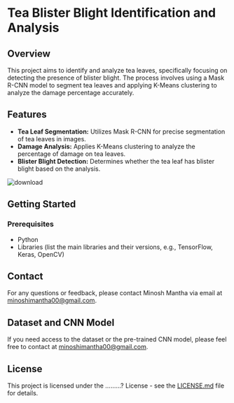 # Tea Blister Blight Identification and Analysis

## Overview
This project aims to identify and analyze tea leaves, specifically focusing on detecting the presence of blister blight. The process involves using a Mask R-CNN model to segment tea leaves and applying K-Means clustering to analyze the damage percentage accurately.

## Features
- **Tea Leaf Segmentation:** Utilizes Mask R-CNN for precise segmentation of tea leaves in images.
- **Damage Analysis:** Applies K-Means clustering to analyze the percentage of damage on tea leaves.
- **Blister Blight Detection:** Determines whether the tea leaf has blister blight based on the analysis.

![download](https://github.com/minosh00/Tea-Blister-Bligh-Identify-and-Analyis-the-Treatment-/assets/86770967/29c23be3-385a-4d85-b9ac-ac450cf106e3)

## Getting Started
### Prerequisites
- Python 
- Libraries (list the main libraries and their versions, e.g., TensorFlow, Keras, OpenCV)

## Contact
For any questions or feedback, please contact Minosh Mantha via email at minoshimantha00@gmail.com.

## Dataset and CNN Model
If you need access to the dataset or the pre-trained CNN model, please feel free to contact  at minoshimantha00@gmail.com.


## License
This project is licensed under the .........? License - see the [LICENSE.md](LICENSE.md) file for details.

